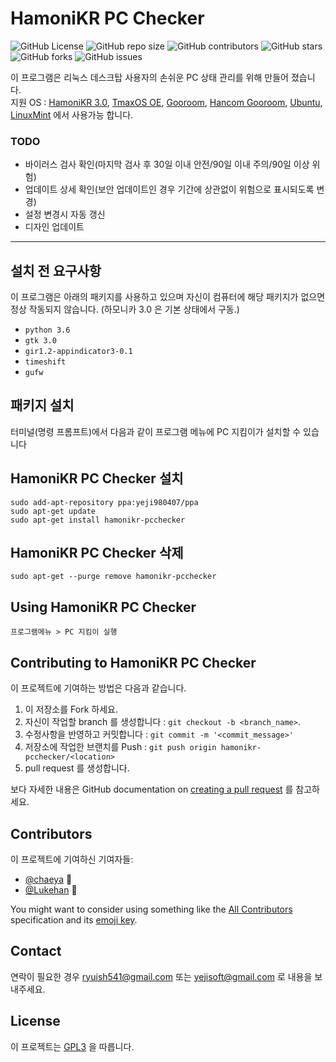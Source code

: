 # HamoniKR PC Checker

![GitHub
License](https://img.shields.io/github/license/2020-Invesum-Internship/hamonikr-pcchecker)
![GitHub repo
size](https://img.shields.io/github/repo-size/2020-Invesum-Internship/hamonikr-pcchecker)
![GitHub
contributors](https://img.shields.io/github/contributors/2020-Invesum-Internship/hamonikr-pcchecker)
![GitHub
stars](https://img.shields.io/github/stars/2020-Invesum-Internship/hamonikr-pcchecker?style=social)
![GitHub
forks](https://img.shields.io/github/forks/2020-Invesum-Internship/hamonikr-pcchecker?style=social)
![GitHub
issues](https://img.shields.io/github/issues/2020-Invesum-Internship/hamonikr-pcchecker?style=social)

 이 프로그램은 리눅스 데스크탑 사용자의 손쉬운 PC 상태 관리를 위해 만들어
 졌습니다.<br/>
 지원 OS : [HamoniKR 3.0](https://hamonikr.org/), [TmaxOS OE](https://tmaxanc.com/#!/download/TmaxOSOE/product), [Gooroom](https://github.com/gooroom), [Hancom Gooroom](https://github.com/hancomgooroom), [Ubuntu](https://ubuntu.com/), [LinuxMint](https://linuxmint.com/) 에서 사용가능 합니다.


### TODO
 - 바이러스 검사 확인(마지막 검사 후 30일 이내 안전/90일 이내 주의/90일 이상
   위험)
 - 업데이트 상세 확인(보안 업데이트인 경우 기간에 상관없이 위험으로 표시되도록
   변경)
 - 설정 변경시 자동 갱신
 - 디자인 업데이트

<hr>

## 설치 전 요구사항

이 프로그램은 아래의 패키지를 사용하고 있으며 자신이 컴퓨터에 해당 패키지가 없으면 정상 작동되지 않습니다. (하모니카 3.0 은 기본 상태에서 구동.)

* `python 3.6`
* `gtk 3.0`
* `gir1.2-appindicator3-0.1`
* `timeshift`
* `gufw`

## 패키지 설치

터미널(명령 프롬프트)에서 다음과 같이 프로그램 메뉴에 PC 지킴이가 설치할 수 있습니다


## HamoniKR PC Checker 설치

```
sudo add-apt-repository ppa:yeji980407/ppa
sudo apt-get update
sudo apt-get install hamonikr-pcchecker

```

## HamoniKR PC Checker 삭제

```
sudo apt-get --purge remove hamonikr-pcchecker
```

## Using HamoniKR PC Checker

```
프로그램메뉴 > PC 지킴이 실행
```


## Contributing to HamoniKR PC Checker

이 프로젝트에 기여하는 방법은 다음과 같습니다.

1. 이 저장소를 Fork 하세요.
2. 자신이 작업할 branch 를 생성합니다 : `git checkout -b <branch_name>`.
3. 수정사항을 반영하고 커밋합니다 : `git commit -m '<commit_message>'`
4. 저장소에 작업한 브랜치를 Push : `git push origin hamonikr-pcchecker/<location>`
5. pull request 를 생성합니다.

보다 자세한 내용은 GitHub documentation on [creating a pull
request](https://help.github.com/en/github/collaborating-with-issues-and-pull-requests/creating-a-pull-request) 를 참고하세요.

## Contributors

이 프로젝트에 기여하신 기여자들:

* [@chaeya](https://github.com/chaeya) 📖
* [@Lukehan](https://github.com/LukeHan1128) 🐛

You might want to consider using something like the [All
Contributors](https://github.com/all-contributors/all-contributors)
specification and its [emoji
key](https://allcontributors.org/docs/en/emoji-key).

## Contact

연락이 필요한 경우 <ryuish541@gmail.com> 또는 <yejisoft@gmail.com> 로 내용을 보내주세요.

## License

이 프로젝트는 [GPL3](./LICENSE) 을 따릅니다.


